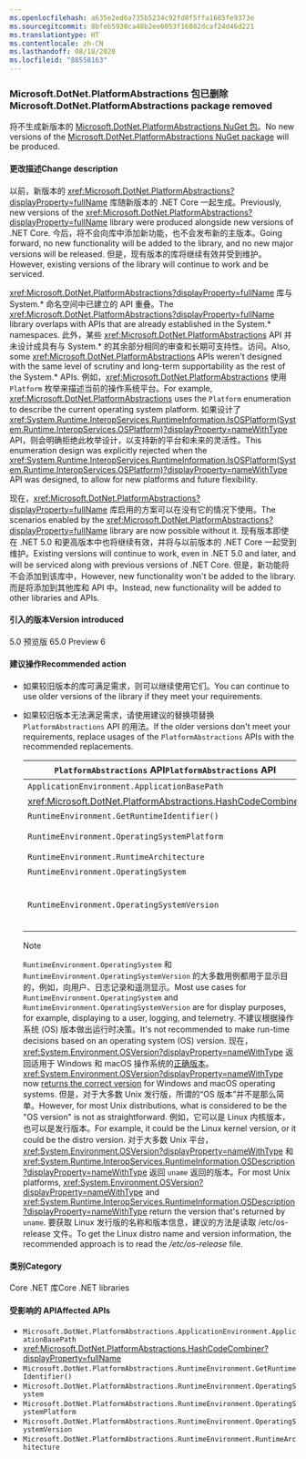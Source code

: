 ```yaml
---
ms.openlocfilehash: a635e2ed6a735b5234c92fd8f5ffa1685fe9373e
ms.sourcegitcommit: 8bfeb5930ca48b2ee6053f16082dcaf24d46d221
ms.translationtype: HT
ms.contentlocale: zh-CN
ms.lasthandoff: 08/18/2020
ms.locfileid: "88558163"
---
```

### <a name="microsoftdotnetplatformabstractions-package-removed"></a><span data-ttu-id="40681-101">Microsoft.DotNet.PlatformAbstractions 包已删除</span><span class="sxs-lookup"><span data-stu-id="40681-101">Microsoft.DotNet.PlatformAbstractions package removed</span></span>

<span data-ttu-id="40681-102">将不生成新版本的 [Microsoft.DotNet.PlatformAbstractions NuGet 包](https://www.nuget.org/packages/Microsoft.DotNet.PlatformAbstractions/)。</span><span class="sxs-lookup"><span data-stu-id="40681-102">No new versions of the [Microsoft.DotNet.PlatformAbstractions NuGet package](https://www.nuget.org/packages/Microsoft.DotNet.PlatformAbstractions/) will be produced.</span></span>

#### <a name="change-description"></a><span data-ttu-id="40681-103">更改描述</span><span class="sxs-lookup"><span data-stu-id="40681-103">Change description</span></span>

<span data-ttu-id="40681-104">以前，新版本的 <xref:Microsoft.DotNet.PlatformAbstractions?displayProperty=fullName> 库随新版本的 .NET Core 一起生成。</span><span class="sxs-lookup"><span data-stu-id="40681-104">Previously, new versions of the <xref:Microsoft.DotNet.PlatformAbstractions?displayProperty=fullName> library were produced alongside new versions of .NET Core.</span></span> <span data-ttu-id="40681-105">今后，将不会向库中添加新功能，也不会发布新的主版本。</span><span class="sxs-lookup"><span data-stu-id="40681-105">Going forward, no new functionality will be added to the library, and no new major versions will be released.</span></span> <span data-ttu-id="40681-106">但是，现有版本的库将继续有效并受到维护。</span><span class="sxs-lookup"><span data-stu-id="40681-106">However, existing versions of the library will continue to work and be serviced.</span></span>

<span data-ttu-id="40681-107"><xref:Microsoft.DotNet.PlatformAbstractions?displayProperty=fullName> 库与 System.\* 命名空间中已建立的 API 重叠。</span><span class="sxs-lookup"><span data-stu-id="40681-107">The <xref:Microsoft.DotNet.PlatformAbstractions?displayProperty=fullName> library overlaps with APIs that are already established in the System.\* namespaces.</span></span> <span data-ttu-id="40681-108">此外，某些 <xref:Microsoft.DotNet.PlatformAbstractions> API 并未设计成具有与 System.\* 的其余部分相同的审查和长期可支持性。访问。</span><span class="sxs-lookup"><span data-stu-id="40681-108">Also, some <xref:Microsoft.DotNet.PlatformAbstractions> APIs weren't designed with the same level of scrutiny and long-term supportability as the rest of the System.\* APIs.</span></span> <span data-ttu-id="40681-109">例如，<xref:Microsoft.DotNet.PlatformAbstractions> 使用 `Platform` 枚举来描述当前的操作系统平台。</span><span class="sxs-lookup"><span data-stu-id="40681-109">For example, <xref:Microsoft.DotNet.PlatformAbstractions> uses the `Platform` enumeration to describe the current operating system platform.</span></span> <span data-ttu-id="40681-110">如果设计了 <xref:System.Runtime.InteropServices.RuntimeInformation.IsOSPlatform(System.Runtime.InteropServices.OSPlatform)?displayProperty=nameWithType> API，则会明确拒绝此枚举设计，以支持新的平台和未来的灵活性。</span><span class="sxs-lookup"><span data-stu-id="40681-110">This enumeration design was explicitly rejected when the <xref:System.Runtime.InteropServices.RuntimeInformation.IsOSPlatform(System.Runtime.InteropServices.OSPlatform)?displayProperty=nameWithType> API was designed, to allow for new platforms and future flexibility.</span></span>

<span data-ttu-id="40681-111">现在，<xref:Microsoft.DotNet.PlatformAbstractions?displayProperty=fullName> 库启用的方案可以在没有它的情况下使用。</span><span class="sxs-lookup"><span data-stu-id="40681-111">The scenarios enabled by the <xref:Microsoft.DotNet.PlatformAbstractions?displayProperty=fullName> library are now possible without it.</span></span> <span data-ttu-id="40681-112">现有版本即使在 .NET 5.0 和更高版本中也将继续有效，并将与以前版本的 .NET Core 一起受到维护。</span><span class="sxs-lookup"><span data-stu-id="40681-112">Existing versions will continue to work, even in .NET 5.0 and later, and will be serviced along with previous versions of .NET Core.</span></span> <span data-ttu-id="40681-113">但是，新功能将不会添加到该库中，</span><span class="sxs-lookup"><span data-stu-id="40681-113">However, new functionality won't be added to the library.</span></span> <span data-ttu-id="40681-114">而是将添加到其他库和 API 中。</span><span class="sxs-lookup"><span data-stu-id="40681-114">Instead, new functionality will be added to other libraries and APIs.</span></span>

#### <a name="version-introduced"></a><span data-ttu-id="40681-115">引入的版本</span><span class="sxs-lookup"><span data-stu-id="40681-115">Version introduced</span></span>

<span data-ttu-id="40681-116">5.0 预览版 6</span><span class="sxs-lookup"><span data-stu-id="40681-116">5.0 Preview 6</span></span>

#### <a name="recommended-action"></a><span data-ttu-id="40681-117">建议操作</span><span class="sxs-lookup"><span data-stu-id="40681-117">Recommended action</span></span>

- <span data-ttu-id="40681-118">如果较旧版本的库可满足需求，则可以继续使用它们。</span><span class="sxs-lookup"><span data-stu-id="40681-118">You can continue to use older versions of the library if they meet your requirements.</span></span>

- <span data-ttu-id="40681-119">如果较旧版本无法满足需求，请使用建议的替换项替换 `PlatformAbstractions` API 的用法。</span><span class="sxs-lookup"><span data-stu-id="40681-119">If the older versions don't meet your requirements, replace usages of the `PlatformAbstractions` APIs with the recommended replacements.</span></span>

  | <span data-ttu-id="40681-120">`PlatformAbstractions` API</span><span class="sxs-lookup"><span data-stu-id="40681-120">`PlatformAbstractions` API</span></span> | <span data-ttu-id="40681-121">推荐的替换控件</span><span class="sxs-lookup"><span data-stu-id="40681-121">Recommended replacement</span></span> |
  |-|-|
  | `ApplicationEnvironment.ApplicationBasePath` | <xref:System.AppContext.BaseDirectory?displayProperty=nameWithType> |
  | <xref:Microsoft.DotNet.PlatformAbstractions.HashCodeCombiner> | <xref:System.HashCode?displayProperty=nameWithType> |
  | `RuntimeEnvironment.GetRuntimeIdentifier()` | <xref:System.Runtime.InteropServices.RuntimeInformation.RuntimeIdentifier?displayProperty=nameWithType> |
  | `RuntimeEnvironment.OperatingSystemPlatform` | <xref:System.Runtime.InteropServices.RuntimeInformation.IsOSPlatform(System.Runtime.InteropServices.OSPlatform)?displayProperty=nameWithType> |
  | `RuntimeEnvironment.RuntimeArchitecture` | <xref:System.Runtime.InteropServices.RuntimeInformation.ProcessArchitecture?displayProperty=nameWithType> |
  | `RuntimeEnvironment.OperatingSystem` | <xref:System.Runtime.InteropServices.RuntimeInformation.OSDescription?displayProperty=nameWithType> |
  | `RuntimeEnvironment.OperatingSystemVersion` | <span data-ttu-id="40681-122"><xref:System.Runtime.InteropServices.RuntimeInformation.OSDescription?displayProperty=nameWithType> 和 <xref:System.Environment.OSVersion?displayProperty=nameWithType></span><span class="sxs-lookup"><span data-stu-id="40681-122"><xref:System.Runtime.InteropServices.RuntimeInformation.OSDescription?displayProperty=nameWithType> and <xref:System.Environment.OSVersion?displayProperty=nameWithType></span></span> |

  > [!NOTE]
  > <span data-ttu-id="40681-123">`RuntimeEnvironment.OperatingSystem` 和 `RuntimeEnvironment.OperatingSystemVersion` 的大多数用例都用于显示目的，例如，向用户、日志记录和遥测显示。</span><span class="sxs-lookup"><span data-stu-id="40681-123">Most use cases for `RuntimeEnvironment.OperatingSystem` and `RuntimeEnvironment.OperatingSystemVersion` are for display purposes, for example, displaying to a user, logging, and telemetry.</span></span> <span data-ttu-id="40681-124">不建议根据操作系统 (OS) 版本做出运行时决策。</span><span class="sxs-lookup"><span data-stu-id="40681-124">It's not recommended to make run-time decisions based on an operating system (OS) version.</span></span> <span data-ttu-id="40681-125">现在，<xref:System.Environment.OSVersion?displayProperty=nameWithType> 返回适用于 Windows 和 macOS 操作系统的[正确版本](../../../../docs/core/compatibility/corefx.md#environmentosversion-returns-the-correct-operating-system-version)。</span><span class="sxs-lookup"><span data-stu-id="40681-125"><xref:System.Environment.OSVersion?displayProperty=nameWithType> now [returns the correct version](../../../../docs/core/compatibility/corefx.md#environmentosversion-returns-the-correct-operating-system-version) for Windows and macOS operating systems.</span></span> <span data-ttu-id="40681-126">但是，对于大多数 Unix 发行版，所谓的“OS 版本”并不是那么简单。</span><span class="sxs-lookup"><span data-stu-id="40681-126">However, for most Unix distributions, what is considered to be the "OS version" is not as straightforward.</span></span> <span data-ttu-id="40681-127">例如，它可以是 Linux 内核版本，也可以是发行版本。</span><span class="sxs-lookup"><span data-stu-id="40681-127">For example, it could be the Linux kernel version, or it could be the distro version.</span></span> <span data-ttu-id="40681-128">对于大多数 Unix 平台，<xref:System.Environment.OSVersion?displayProperty=nameWithType> 和 <xref:System.Runtime.InteropServices.RuntimeInformation.OSDescription?displayProperty=nameWithType> 返回 `uname` 返回的版本。</span><span class="sxs-lookup"><span data-stu-id="40681-128">For most Unix platforms, <xref:System.Environment.OSVersion?displayProperty=nameWithType> and <xref:System.Runtime.InteropServices.RuntimeInformation.OSDescription?displayProperty=nameWithType> return the version that's returned by `uname`.</span></span> <span data-ttu-id="40681-129">要获取 Linux 发行版的名称和版本信息，建议的方法是读取 /etc/os-release 文件。</span><span class="sxs-lookup"><span data-stu-id="40681-129">To get the Linux distro name and version information, the recommended approach is to read the */etc/os-release* file.</span></span>

#### <a name="category"></a><span data-ttu-id="40681-130">类别</span><span class="sxs-lookup"><span data-stu-id="40681-130">Category</span></span>

<span data-ttu-id="40681-131">Core .NET 库</span><span class="sxs-lookup"><span data-stu-id="40681-131">Core .NET libraries</span></span>

#### <a name="affected-apis"></a><span data-ttu-id="40681-132">受影响的 API</span><span class="sxs-lookup"><span data-stu-id="40681-132">Affected APIs</span></span>

- `Microsoft.DotNet.PlatformAbstractions.ApplicationEnvironment.ApplicationBasePath`
- <xref:Microsoft.DotNet.PlatformAbstractions.HashCodeCombiner?displayProperty=fullName>
- `Microsoft.DotNet.PlatformAbstractions.RuntimeEnvironment.GetRuntimeIdentifier()`
- `Microsoft.DotNet.PlatformAbstractions.RuntimeEnvironment.OperatingSystem`
- `Microsoft.DotNet.PlatformAbstractions.RuntimeEnvironment.OperatingSystemPlatform`
- `Microsoft.DotNet.PlatformAbstractions.RuntimeEnvironment.OperatingSystemVersion`
- `Microsoft.DotNet.PlatformAbstractions.RuntimeEnvironment.RuntimeArchitecture`

<!--

#### Affected APIs

- `P:Microsoft.DotNet.PlatformAbstractions.ApplicationEnvironment.ApplicationBasePath`
- `T:Microsoft.DotNet.PlatformAbstractions.HashCodeCombiner`
- `M:Microsoft.DotNet.PlatformAbstractions.RuntimeEnvironment.GetRuntimeIdentifier`
- `P:Microsoft.DotNet.PlatformAbstractions.RuntimeEnvironment.OperatingSystem`
- `P:Microsoft.DotNet.PlatformAbstractions.RuntimeEnvironment.OperatingSystemPlatform`
- `P:Microsoft.DotNet.PlatformAbstractions.RuntimeEnvironment.OperatingSystemVersion`
- `P:Microsoft.DotNet.PlatformAbstractions.RuntimeEnvironment.RuntimeArchitecture`

-->
